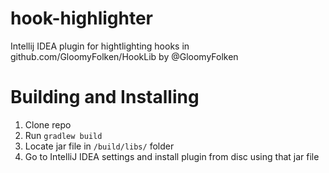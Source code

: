# hook-highlighter

Intellij IDEA plugin for hightlighting hooks in github.com/GloomyFolken/HookLib by @GloomyFolken

# Building and Installing

1. Clone repo
2. Run `gradlew build`
3. Locate jar file in `/build/libs/` folder 
3. Go to IntelliJ IDEA settings and install plugin from disc using that jar file
